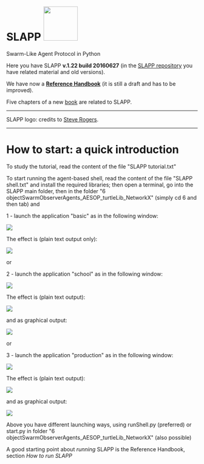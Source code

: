 SLAPP <img src="./-pictures/slapp-logo.png" height="90" />
=====



Swarm-Like Agent Protocol in Python

Here you have SLAPP **v.1.22 build 20160627** (in the [SLAPP repository](http://terna.to.it/slapp_dep/) you have related material and old versions).

We have now a [**Reference Handbook**](https://github.com/terna/SLAPP/blob/v.1.22/SLAPP_Reference_Handbook.pdf) (it is still a draft and has to be improved).

Five chapters of a new [book](http://www.palgrave.com/page/detail/agentbased-models-of-the-economy-/?K=9781137339805) are related to SLAPP.

---
SLAPP logo: credits to [Steve Rogers](https://www.linkedin.com/in/shrogers).

---

How to start: a quick introduction
====
To study the tutorial, read the content of the file "SLAPP tutorial.txt"

To start running the agent-based shell, read the content of the file "SLAPP shell.txt" and install the required libraries; then open a terminal, go into the SLAPP main folder, then in the folder "6 objectSwarmObserverAgents_AESOP_turtleLib_NetworkX" (simply cd 6 and then tab) and

1 - launch the application "basic" as in the following window:

<img src="./-pictures/t1.png" />

The effect is (plain text output only):

<img src="./-pictures/t2.png" />

or

2 - launch the application "school" as in the following window:

<img src="./-pictures/t3.png" />

The effect is (plain text output):

<img src="./-pictures/t4.png" />

and as graphical output:

<img src="./-pictures/t5.png" />

or

3 - launch the application "production" as in the following window:

<img src="./-pictures/t6.png" />

The effect is (plain text output):

<img src="./-pictures/t7.png" />

and as graphical output:

<img src="./-pictures/t8.png" />

Above you have different launching ways, using runShell.py (preferred) or
start.py in folder "6 objectSwarmObserverAgents_AESOP_turtleLib_NetworkX"
(also possible)

A good starting point about *running* SLAPP is the Reference Handbook,
section *How to run SLAPP*
